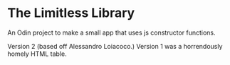 # The Limitless Library

An Odin project to make a small app that uses js constructor functions.

Version 2 (based off Alessandro Loiacoco.)
Version 1 was a horrendously homely HTML table.
